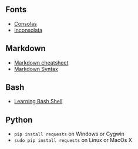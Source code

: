 ## Fonts
* [Consolas](https://docs.microsoft.com/en-us/typography/font-list/consolas)
* [Inconsolata](http://www.levien.com/type/myfonts/inconsolata.html)

## Markdown
* [Markdown cheatsheet](https://github.com/adam-p/markdown-here/wiki/Markdown-Cheatsheet)
* [Markdown Syntax](https://daringfireball.net/projects/markdown/syntax)

## Bash
* [Learning Bash Shell](bash/readme.md)

## Python
* `pip install requests` on Windows or Cygwin
* `sudo pip install requests` on Linux or MacOs X

